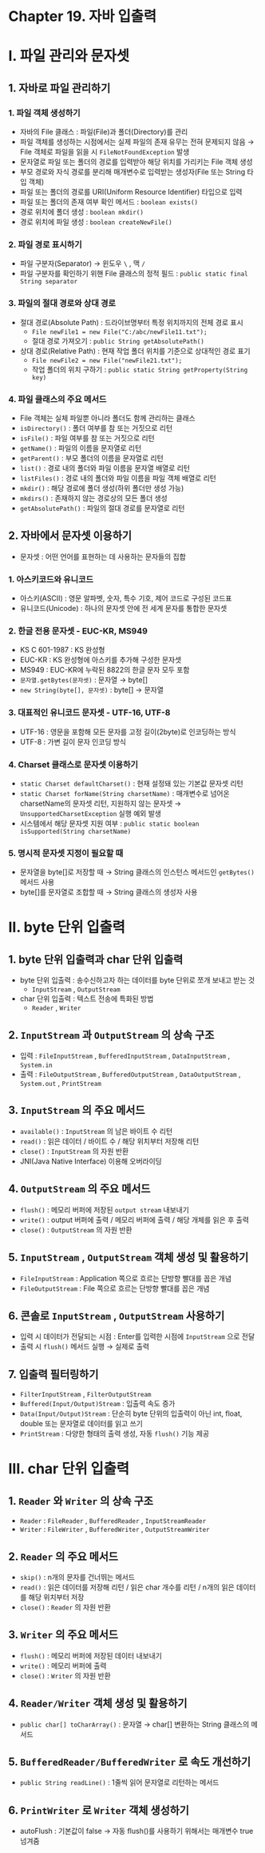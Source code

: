 # Chapter 19. 자바 입출력

# I. 파일 관리와 문자셋

## 1. 자바로 파일 관리하기

### 1. 파일 객체 생성하기

- 자바의 File 클래스 : 파일(File)과 폴더(Directory)를 관리
- 파일 객체를 생성하는 시점에서는 실제 파일의 존재 유무는 전혀 문제되지 않음 → File 객체로 파일을 읽을 시 `FileNotFoundException` 발생
- 문자열로 파일 또는 폴더의 경로를 입력받아 해당 위치를 가리키는 File 객체 생성
- 부모 경로와 자식 경로를 분리해 매개변수로 입력받는 생성자(File 또는 String 타입 객체)
- 파일 또는 폴더의 경로를 URI(Uniform Resource Identifier) 타입으로 입력
- 파일 또는 폴더의 존재 여부 확인 메서드 : `boolean exists()`
- 경로 위치에 폴더 생성 : `boolean mkdir()`
- 경로 위치에 파일 생성 : `boolean createNewFile()`

### 2. 파일 경로 표시하기

- 파일 구분자(Separator) → 윈도우 `\` , 맥 `/`
- 파일 구분자를 확인하기 위핸 File 클래스의 정적 필드 : `public static final String separator`

### 3. 파일의 절대 경로와 상대 경로

- 절대 경로(Absolute Path) : 드라이브명부터 특정 위치까지의 전체 경로 표시
    - `File newFile1 = new File("C:/abc/newFile11.txt");`
    - 절대 경로 가져오기 : `public String getAbsolutePath()`
- 상대 경로(Relative Path) : 현재 작업 폴더 위치를 기준으로 상대적인 경로 표기
    - `File newFile2 = new File("newFile21.txt");`
    - 작업 폴더의 위치 구하기 : `public static String getProperty(String key)`

### 4. 파일 클래스의 주요 메서드

- File 객체는 실체 파일뿐 아니라 폴더도 함께 관리하는 클래스
- `isDirectory()` : 폴더 여부를 참 또는 거짓으로 리턴
- `isFile()` : 파일 여부를 참 또는 거짓으로 리턴
- `getName()` : 파일의 이름을 문자열로 리턴
- `getParent()` : 부모 폴더의 이름을 문자열로 리턴
- `list()` : 경로 내의 폴더와 파일 이름을 문자열 배열로 리턴
- `listFiles()` : 경로 내의 폴더와 파일 이름을 파일 객체 배열로 리턴
- `mkdir()` : 해당 경로에 폴더 생성(하위 폴더만 생성 가능)
- `mkdirs()` : 존재하지 않는 경로상의 모든 폴더 생성
- `getAbsolutePath()` : 파일의 절대 경로를 문자열로 리턴

## 2. 자바에서 문자셋 이용하기

- 문자셋 : 어떤 언어를 표현하는 데 사용하는 문자들의 집합

### 1. 아스키코드와 유니코드

- 아스키(ASCII) : 영문 알파벳, 숫자, 특수 기호, 제어 코드로 구성된 코드표
- 유니코드(Unicode) : 하나의 문자셋 안에 전 세계 문자를 통합한 문자셋

### 2. 한글 전용 문자셋 - EUC-KR, MS949

- KS C 601-1987 : KS 완성형
- EUC-KR : KS 완성형에 아스키를 추가해 구성한 문자셋
- MS949 : EUC-KR에 누락된 8822의 한글 문자 모두 포함
- `문자열.getBytes(문자셋)` : 문자열 → byte[]
- `new String(byte[], 문자셋)` : byte[] → 문자열

### 3. 대표적인 유니코드 문자셋 - UTF-16, UTF-8

- UTF-16 : 영문을 포함해 모든 문자를 고정 길이(2byte)로 인코딩하는 방식
- UTF-8 : 가변 길이 문자 인코딩 방식

### 4. Charset 클래스로 문자셋 이용하기

- `static Charset defaultCharset()` : 현재 설정돼 있는 기본값 문자셋 리턴
- `static Charset forName(String charsetName)` : 매개변수로 넘어온 charsetName의 문자셋 리턴, 지원하지 않는 문자셋 → `UnsupportedCharsetException` 실행 예외 발생
- 시스템에서 해당 문자셋 지원 여부 : `public static boolean isSupported(String charsetName)`

### 5. 명시적 문자셋 지정이 필요할 때

- 문자열을 byte[]로 저장할 때 → String 클래스의 인스턴스 메서드인 `getBytes()` 메서드 사용
- byte[]를 문자열로 조합할 때 → String 클래스의 생성자 사용

# II. byte 단위 입출력

## 1. byte 단위 입출력과 char 단위 입출력

- byte 단위 입출력 : 송수신하고자 하는 데이터를 byte 단위로 쪼개 보내고 받는 것
    - `InputStream` , `OutputStream`
- char 단위 입출력 : 텍스트 전송에 특화된 방법
    - `Reader` , `Writer`

## 2. `InputStream` 과 `OutputStream` 의 상속 구조

- 입력 : `FileInputStream` , `BufferedInputStream` , `DataInputStream` , `System.in`
- 출력 : `FileOutputStream` , `BufferedOutputStream` , `DataOutputStream` , `System.out` , `PrintStream`

## 3. `InputStream` 의 주요 메서드

- `available()` : `InputStream` 의 남은 바이트 수 리턴
- `read()` : 읽은 데이터 / 바이트 수 / 해당 위치부터 저장해 리턴
- `close()` : `InputStream` 의 자원 반환
- JNI(Java Native Interface) 이용해 오버라이딩

## 4. `OutputStream` 의 주요 메서드

- `flush()` : 메모리 버퍼에 저장된 `output stream` 내보내기
- `write()` : output 버퍼에 출력 / 메모리 버퍼에 출력 / 해당 개체를 읽은 후 출력
- `close()` : `OutputStream` 의 자원 반환

## 5. `InputStream` , `OutputStream` 객체 생성 및 활용하기

- `FileInputStream` : Application 쪽으로 흐르는 단방향 빨대를 꼽은 개념
- `FileOutputStream` : File 쪽으로 흐르는 단방향 빨대를 꼽은 개념

## 6. 콘솔로 `InputStream` , `OutputStream` 사용하기

- 입력 시 데이터가 전달되는 시점 : Enter를 입력한 시점에 `InputStream` 으로 전달
- 출력 시 `flush()` 메서드 실행 → 실제로 출력

## 7. 입출력 필터링하기

- `FilterInputStream` , `FilterOutputStream`
- `Buffered(Input/Output)Stream` : 입출력 속도 증가
- `Data(Input/Output)Stream` : 단순히 byte 단위의 입출력이 아닌 int, float, double 또는 문자열로 데이터를 읽고 쓰기
- `PrintStream` : 다양한 형태의 출력 생성, 자동 `flush()` 기능 제공

# III. char 단위 입출력

## 1. `Reader` 와 `Writer` 의 상속 구조

- `Reader` : `FileReader` , `BufferedReader` , `InputStreamReader`
- `Writer` : `FileWriter` , `BufferedWriter` , `OutputStreamWriter`

## 2. `Reader` 의 주요 메서드

- `skip()` : n개의 문자를 건너뛰는 메서드
- `read()` : 읽은 데이터를 저장해 리턴 / 읽은 char 개수를 리턴 / n개의 읽은 데이터를 해당 위치부터 저장
- `close()` : `Reader` 의 자원 반환

## 3. `Writer` 의 주요 메서드

- `flush()` : 메모리 버퍼에 저장된 데이터 내보내기
- `write()` : 메모리 버퍼에 출력
- `close()` : `Writer` 의 자원 반환

## 4. `Reader/Writer` 객체 생성 및 활용하기

- `public char[] toCharArray()` : 문자열 → char[] 변환하는 String 클래스의 메서드

## 5. `BufferedReader/BufferedWriter` 로 속도 개선하기

- `public String readLine()` : 1줄씩 읽어 문자열로 리턴하는 메서드

## 6. `PrintWriter` 로 `Writer` 객체 생성하기

- autoFlush : 기본값이 false → 자동 flush()를 사용하기 위해서는 매개변수 true 넘겨줌
